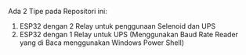 Ada 2 Tipe pada Repositori ini:
1. ESP32 dengan 2 Relay untuk penggunaan Selenoid dan UPS
2. ESP32 dengan 1 Relay untuk UPS (Menggunakan Baud Rate Reader yang di Baca menggunakan Windows Power Shell)
